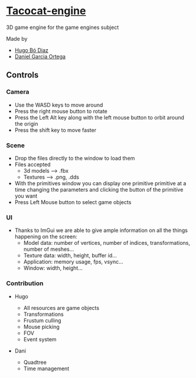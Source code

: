 ﻿# [Tacocat-engine](https://github.com/Hugo-Bo-Diaz/Tacocat-engine)
3D game engine for the game engines subject

Made by
* [Hugo Bó Diaz](https://github.com/Hugo-Bo-Diaz)
* [Daniel Garcia Ortega](https://github.com/viriato22)

## Controls

### Camera

* Use the WASD keys to move around
* Press the right mouse button to rotate
* Press the Left Alt key along with the left mouse button to orbit around the origin
* Press the shift key to move faster

### Scene

* Drop the files directly to the window to load them
* Files accepted
  * 3d models --> .fbx
  * Textures --> .png, .dds
* With the primitives window you can display one primitive primitive at a time changing the parameters and clicking the button of the primitive you want
* Press Left Mouse button to select game objects

### UI

* Thanks to ImGui we are able to give ample information on all the things happening on the screen:
  * Model data: number of vertices, number of indices, transformations, number of meshes...
  * Texture data: width, height, buffer id...
  * Application: memory usage, fps, vsync... 
  * Window: width, height...

### Contribution

* Hugo
  * All resources are game objects
  * Transformations
  * Frustum culling
  * Mouse picking
  * FOV
  * Event system
  
* Dani
  * Quadtree
  * Time management
  
